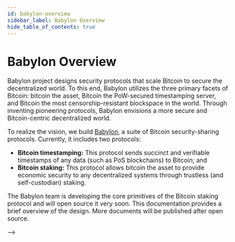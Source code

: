 ```yaml
---
id: babylon-overview
sidebar_label: Babylon Overview
hide_table_of_contents: true
---
```



# Babylon Overview

<!-- Babylon vision -->
Babylon project designs security protocols that scale Bitcoin to secure the decentralized world.
To this end, Babylon utilizes the three primary facets of Bitcoin: bitcoin the asset, Bitcoin the PoW-secured timestamping server, and Bitcoin the most censorship-resistant blockspace in the world.
Through inventing pioneering protocols, Babylon envisions a more secure and Bitcoin-centric decentralized world.

<!-- Two protocols in Babylon. BTC timestamping is a building block for Bitcoin staking -->
To realize the vision, we build [Babylon](https://github.com/babylonlabs-io/babylon), a suite of Bitcoin security-sharing protocols.
Currently, it includes two protocols:

- **Bitcoin timestamping:** This protocol sends succinct and verifiable timestamps of any data (such as PoS blockchains) to Bitcoin; and
- **Bitcoin staking:** This protocol allows bitcoin the asset to provide economic security to any decentralized systems through trustless (and self-custodian) staking.

The Babylon team is developing the core primitives of the Bitcoin staking protocol and will open source it very soon.
This documentation provides a brief overview of the design.
More documents will be published after open source.

<!-- 
The following figure provides the high-level architecture of the Babylon system.
The two protocols enable enormous security-related use cases for the decentralized world.
One primary use case is to bring BTC security to PoS chains.

<!-- TODO: update the figure -->
<!-- ![Overview](./images/babylonoverview.png) --> -->
